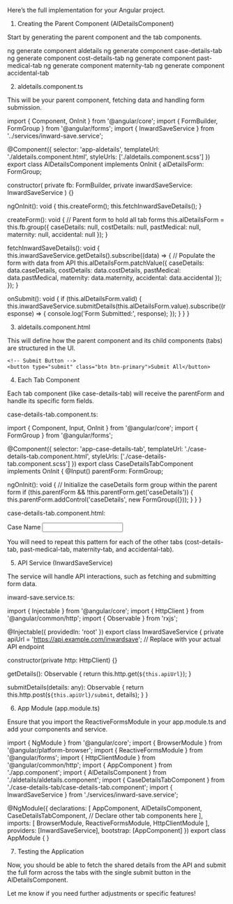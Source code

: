 Here’s the full implementation for your Angular project.

1. Creating the Parent Component (AlDetailsComponent)

Start by generating the parent component and the tab components.

ng generate component aldetails
ng generate component case-details-tab
ng generate component cost-details-tab
ng generate component past-medical-tab
ng generate component maternity-tab
ng generate component accidental-tab

2. aldetails.component.ts

This will be your parent component, fetching data and handling form submission.

import { Component, OnInit } from '@angular/core';
import { FormBuilder, FormGroup } from '@angular/forms';
import { InwardSaveService } from '../services/inward-save.service';

@Component({
  selector: 'app-aldetails',
  templateUrl: './aldetails.component.html',
  styleUrls: ['./aldetails.component.scss']
})
export class AlDetailsComponent implements OnInit {
  alDetailsForm: FormGroup;

  constructor(
    private fb: FormBuilder,
    private inwardSaveService: InwardSaveService
  ) {}

  ngOnInit(): void {
    this.createForm();
    this.fetchInwardSaveDetails();
  }

  createForm(): void {
    // Parent form to hold all tab forms
    this.alDetailsForm = this.fb.group({
      caseDetails: null,
      costDetails: null,
      pastMedical: null,
      maternity: null,
      accidental: null
    });
  }

  fetchInwardSaveDetails(): void {
    this.inwardSaveService.getDetails().subscribe((data) => {
      // Populate the form with data from API
      this.alDetailsForm.patchValue({
        caseDetails: data.caseDetails,
        costDetails: data.costDetails,
        pastMedical: data.pastMedical,
        maternity: data.maternity,
        accidental: data.accidental
      });
    });
  }

  onSubmit(): void {
    if (this.alDetailsForm.valid) {
      this.inwardSaveService.submitDetails(this.alDetailsForm.value).subscribe((response) => {
        console.log('Form Submitted:', response);
      });
    }
  }
}

3. aldetails.component.html

This will define how the parent component and its child components (tabs) are structured in the UI.

<div class="container">
  <form [formGroup]="alDetailsForm" (ngSubmit)="onSubmit()">
    <!-- Tab Components -->
    <app-case-details-tab [parentForm]="alDetailsForm"></app-case-details-tab>
    <app-cost-details-tab [parentForm]="alDetailsForm"></app-cost-details-tab>
    <app-past-medical-tab [parentForm]="alDetailsForm"></app-past-medical-tab>
    <app-maternity-tab [parentForm]="alDetailsForm"></app-maternity-tab>
    <app-accidental-tab [parentForm]="alDetailsForm"></app-accidental-tab>

    <!-- Submit Button -->
    <button type="submit" class="btn btn-primary">Submit All</button>
  </form>
</div>

4. Each Tab Component

Each tab component (like case-details-tab) will receive the parentForm and handle its specific form fields.

case-details-tab.component.ts:

import { Component, Input, OnInit } from '@angular/core';
import { FormGroup } from '@angular/forms';

@Component({
  selector: 'app-case-details-tab',
  templateUrl: './case-details-tab.component.html',
  styleUrls: ['./case-details-tab.component.scss']
})
export class CaseDetailsTabComponent implements OnInit {
  @Input() parentForm: FormGroup;

  ngOnInit(): void {
    // Initialize the caseDetails form group within the parent form
    if (this.parentForm && !this.parentForm.get('caseDetails')) {
      this.parentForm.addControl('caseDetails', new FormGroup({}));
    }
  }
}

case-details-tab.component.html:

<div [formGroup]="parentForm.get('caseDetails')">
  <label for="caseName">Case Name</label>
  <input formControlName="caseName" type="text" id="caseName" class="form-control" />
</div>

You will need to repeat this pattern for each of the other tabs (cost-details-tab, past-medical-tab, maternity-tab, and accidental-tab).

5. API Service (InwardSaveService)

The service will handle API interactions, such as fetching and submitting form data.

inward-save.service.ts:

import { Injectable } from '@angular/core';
import { HttpClient } from '@angular/common/http';
import { Observable } from 'rxjs';

@Injectable({
  providedIn: 'root'
})
export class InwardSaveService {
  private apiUrl = 'https://api.example.com/inwardsave'; // Replace with your actual API endpoint

  constructor(private http: HttpClient) {}

  getDetails(): Observable<any> {
    return this.http.get(`${this.apiUrl}`);
  }

  submitDetails(details: any): Observable<any> {
    return this.http.post(`${this.apiUrl}/submit`, details);
  }
}

6. App Module (app.module.ts)

Ensure that you import the ReactiveFormsModule in your app.module.ts and add your components and service.

import { NgModule } from '@angular/core';
import { BrowserModule } from '@angular/platform-browser';
import { ReactiveFormsModule } from '@angular/forms';
import { HttpClientModule } from '@angular/common/http';
import { AppComponent } from './app.component';
import { AlDetailsComponent } from './aldetails/aldetails.component';
import { CaseDetailsTabComponent } from './case-details-tab/case-details-tab.component';
import { InwardSaveService } from './services/inward-save.service';

@NgModule({
  declarations: [
    AppComponent,
    AlDetailsComponent,
    CaseDetailsTabComponent,
    // Declare other tab components here
  ],
  imports: [
    BrowserModule,
    ReactiveFormsModule,
    HttpClientModule
  ],
  providers: [InwardSaveService],
  bootstrap: [AppComponent]
})
export class AppModule { }

7. Testing the Application

Now, you should be able to fetch the shared details from the API and submit the full form across the tabs with the single submit button in the AlDetailsComponent.

Let me know if you need further adjustments or specific features!